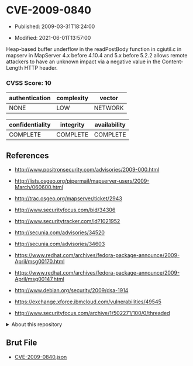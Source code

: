 # CVE-2009-0840

- Published: 2009-03-31T18:24:00

- Modified: 2021-06-01T13:57:00

Heap-based buffer underflow in the readPostBody function in cgiutil.c in mapserv in MapServer 4.x before 4.10.4 and 5.x before 5.2.2 allows remote attackers to have an unknown impact via a negative value in the Content-Length HTTP header.

### CVSS Score: **10**

| authentication | complexity | vector |
| --- | --- | --- |
| NONE | LOW | NETWORK |

| confidentiality | integrity | availability |
| --- | --- | --- |
| COMPLETE | COMPLETE | COMPLETE |

## References

* http://www.positronsecurity.com/advisories/2009-000.html

* http://lists.osgeo.org/pipermail/mapserver-users/2009-March/060600.html

* http://trac.osgeo.org/mapserver/ticket/2943

* http://www.securityfocus.com/bid/34306

* http://www.securitytracker.com/id?1021952

* http://secunia.com/advisories/34520

* http://secunia.com/advisories/34603

* https://www.redhat.com/archives/fedora-package-announce/2009-April/msg00170.html

* https://www.redhat.com/archives/fedora-package-announce/2009-April/msg00147.html

* http://www.debian.org/security/2009/dsa-1914

* https://exchange.xforce.ibmcloud.com/vulnerabilities/49545

* http://www.securityfocus.com/archive/1/502271/100/0/threaded

<details>
<summary>About this repository</summary> 

  This repository is part of the project [Live Hack CVE](https://github.com/Live-Hack-CVE). Main website can be found [www.live-hack.org](https://www.live-hack.org) 
  
  Made by [Sn0wAlice](https://github.com/Sn0wAlice) for the people that care about security and need to have a feed of the latest CVEs. Hope you enjoy it, don't forget to star the repo and follow me on [Twitter](https://twitter.com/Sn0wAlice) and [Github](https://github.com/Sn0wAlice). And that is my [personnal website](https://www.alice-snow.me/)

  - [Home Page](https://github.com/Live-Hack-CVE)
  - [Framework](https://github.com/Live-Hack-CVE/cve-framework)
  - [CVE database](https://github.com/Live-Hack-CVE/full_database)
  - [Changelog](https://github.com/Live-Hack-CVE/Changelog)
</details>

## Brut File

* [CVE-2009-0840.json](https://raw.githubusercontent.com/Live-Hack-CVE/full_database/main/cves/2009/CVE-2009-0840.json)

